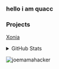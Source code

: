 ### hello i am quacc

### Projects

[Xonia](https://github.com/XoniaPlay)




<details>
  <summary>GitHub Stats</summary>

  <img align="left" alt="codeSTACKr's GitHub Stats" src="https://github-readme-stats.codestackr.vercel.app/api?username=JOEMAMAHACKER&show_icons=true&hide_border=true" />

</details>
<p><img align="center" src="https://github-readme-stats.vercel.app/api/top-langs?username=joemamahacker&show_icons=true&locale=en&layout=compact" alt="joemamahacker" /></p>


